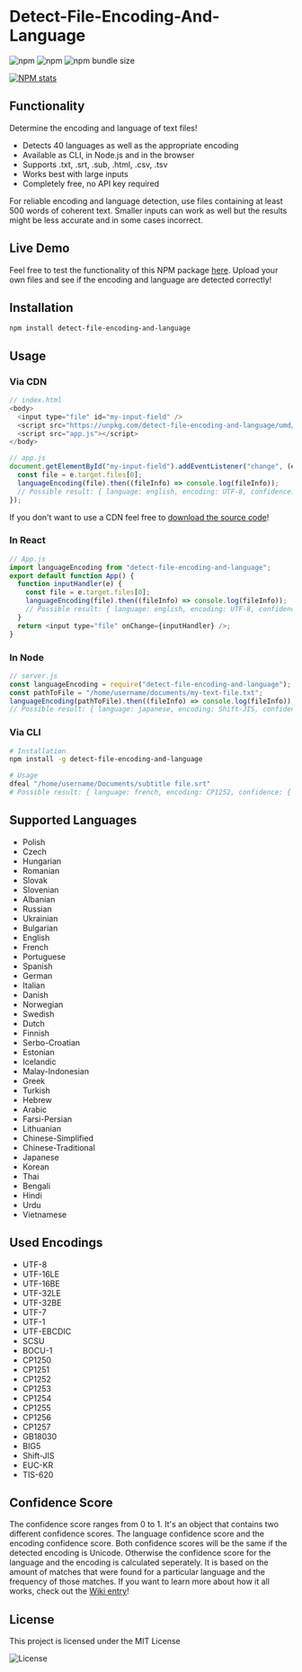 # Detect-File-Encoding-And-Language

![npm](https://img.shields.io/npm/dm/detect-file-encoding-and-language)
![npm](https://img.shields.io/npm/v/detect-file-encoding-and-language)
![npm bundle size](https://img.shields.io/bundlephobia/min/detect-file-encoding-and-language)

[![NPM stats](https://nodei.co/npm/detect-file-encoding-and-language.svg?downloadRank=true&downloads=true)](https://www.npmjs.org/package/detect-file-encoding-and-language)

## Functionality

Determine the encoding and language of text files!

- Detects 40 languages as well as the appropriate encoding
- Available as CLI, in Node.js and in the browser
- Supports .txt, .srt, .sub, .html, .csv, .tsv
- Works best with large inputs
- Completely free, no API key required

For reliable encoding and language detection, use files containing at least 500 words of coherent text. Smaller inputs can work as well but the results might be less accurate and in some cases incorrect.

## Live Demo

Feel free to test the functionality of this NPM package [here](https://detect-file-encoding-and-language-live-demo.netlify.app/). Upload your own files and see if the encoding and language are detected correctly!

## Installation

```
npm install detect-file-encoding-and-language
```

## Usage

### Via CDN

```js
// index.html
<body>
  <input type="file" id="my-input-field" />
  <script src="https://unpkg.com/detect-file-encoding-and-language/umd/language-encoding.min.js"></script>
  <script src="app.js"></script>
</body>

// app.js
document.getElementById("my-input-field").addEventListener("change", (e) => {
  const file = e.target.files[0];
  languageEncoding(file).then((fileInfo) => console.log(fileInfo));
  // Possible result: { language: english, encoding: UTF-8, confidence: { encoding: 1, language: 1 } }
});
```

If you don't want to use a CDN feel free to [download the source code](https://github.com/gignupg/Detect-File-Encoding-and-Language/wiki/Downloading-the-Source-Code)!

### In React

```js
// App.js
import languageEncoding from "detect-file-encoding-and-language";
export default function App() {
  function inputHandler(e) {
    const file = e.target.files[0];
    languageEncoding(file).then((fileInfo) => console.log(fileInfo));
    // Possible result: { language: english, encoding: UTF-8, confidence: { encoding: 1, language: 1 } }
  }
  return <input type="file" onChange={inputHandler} />;
}
```

### In Node

```js
// server.js
const languageEncoding = require("detect-file-encoding-and-language");
const pathToFile = "/home/username/documents/my-text-file.txt";
languageEncoding(pathToFile).then((fileInfo) => console.log(fileInfo));
// Possible result: { language: japanese, encoding: Shift-JIS, confidence: { encoding: 0.94, language: 0.94 } }
```

### Via CLI

```bash
# Installation
npm install -g detect-file-encoding-and-language

# Usage
dfeal "/home/username/Documents/subtitle file.srt"
# Possible result: { language: french, encoding: CP1252, confidence: { encoding: 0.99, language: 0.99 } }
```

## Supported Languages

- Polish
- Czech
- Hungarian
- Romanian
- Slovak
- Slovenian
- Albanian
- Russian
- Ukrainian
- Bulgarian
- English
- French
- Portuguese
- Spanish
- German
- Italian
- Danish
- Norwegian
- Swedish
- Dutch
- Finnish
- Serbo-Croatian
- Estonian
- Icelandic
- Malay-Indonesian
- Greek
- Turkish
- Hebrew
- Arabic
- Farsi-Persian
- Lithuanian
- Chinese-Simplified
- Chinese-Traditional
- Japanese
- Korean
- Thai
- Bengali
- Hindi
- Urdu
- Vietnamese

## Used Encodings

- UTF-8
- UTF-16LE
- UTF-16BE
- UTF-32LE
- UTF-32BE
- UTF-7
- UTF-1
- UTF-EBCDIC
- SCSU
- BOCU-1
- CP1250
- CP1251
- CP1252
- CP1253
- CP1254
- CP1255
- CP1256
- CP1257
- GB18030
- BIG5
- Shift-JIS
- EUC-KR
- TIS-620

## Confidence Score

The confidence score ranges from 0 to 1. It's an object that contains two different confidence scores. The language confidence score and the encoding confidence score. Both confidence scores will be the same if the detected encoding is Unicode. Otherwise the confidence score for the language and the encoding is calculated seperately. It is based on the amount of matches that were found for a particular language and the frequency of those matches. If you want to learn more about how it all works, check out the [Wiki entry](https://github.com/gignupg/Detect-File-Encoding-and-Language/wiki)!

## License

This project is licensed under the MIT License

![License](https://img.shields.io/badge/License-MIT-yellowgreen)
